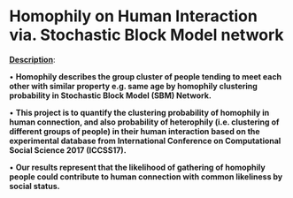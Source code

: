 # Homophily on Human Interaction via. Stochastic Block Model network 


__<ins>Description</ins>__:


• __Homophily describes the group cluster of people tending to meet each other with similar property e.g. same age by homophily clustering probability in Stochastic Block Model (SBM) Network.__ 

• __This project is to quantify the clustering probability of homophily in human connection, and also probability of heterophily (i.e. clustering of different groups of people) in their human interaction based on the experimental database from International Conference on Computational Social Science 2017 (ICCSS17).__

• __Our results represent that the likelihood of gathering of homophily people could contribute to human connection with common likeliness by social status.__

